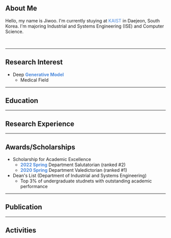 ## About Me
Hello, my name is Jiwoo. I'm currently stuying at <span style="color:#4B89DC">KAIST</span> in Daejeon, South Korea. I'm majoring Industrial and Systems Engineering (ISE) and Computer Science. 

<br>

---

## Research Interest
- Deep **<span style="color:#4B89DC">Generative Model</span>**
  - Medical Field

***

## Education

***

## Research Experience

***

## Awards/Scholarships
- Scholarship for Academic Excellence
  - <b><span style="color:#4B89DC;">2022 Spring</span></b> Department Salutatorian (ranked #2)
  - <b><span style="color:#4B89DC;">2020 Spring</span></b> Department Valedictorian (ranked #1)
- Dean's List (Department of Industrial and Systems Engineering)
  - Top 3% of undergraduate studnets with outstanding academic performance

***

## Publication

***

## Activities
